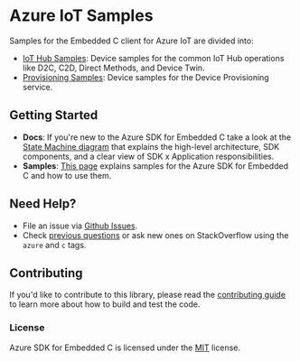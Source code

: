 # Azure IoT Samples

Samples for the Embedded C client for Azure IoT are divided into:

- [IoT Hub Samples](./hub/README.md): Device samples for the common IoT Hub operations like D2C, C2D, Direct Methods, and Device Twin.
- [Provisioning Samples](./provisioning/README.md): Device samples for the Device Provisioning service. 

## Getting Started

- **Docs**: If you're new to the Azure SDK for Embedded C take a look at the [State Machine diagram](../../../sdk/docs/iot/mqtt_state_machine.md) that explains the high-level architecture, SDK components, and a clear view of SDK x Application responsibilities. 
- **Samples**: [This page](https://github.com/Azure/azure-sdk-for-c/tree/master/sdk/samples/iot/hub/) explains samples for the Azure SDK for Embedded C and how to use them.

## Need Help?

* File an issue via [Github Issues](https://github.com/Azure/azure-sdk-for-c/issues/new/choose).
* Check [previous questions](https://stackoverflow.com/questions/tagged/azure+c) or ask new ones on StackOverflow using
  the `azure` and `c` tags.

## Contributing

If you'd like to contribute to this library, please read the [contributing guide][azure_sdk_for_c_contributing] to learn more about how to build and test the code.

### License

Azure SDK for Embedded C is licensed under the [MIT][azure_sdk_for_c_license] license.

<!-- LINKS -->
[azure_sdk_for_c_contributing]: ../../../CONTRIBUTING.md
[azure_sdk_for_c_license]: https://github.com/Azure/azure-sdk-for-c/blob/master/LICENSE
